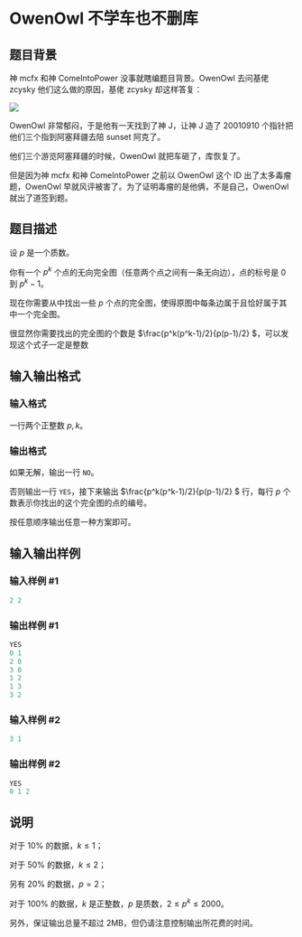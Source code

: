 # OwenOwl 不学车也不删库

## 题目背景

神 mcfx 和神 ComeIntoPower 没事就瞎编题目背景。OwenOwl 去问基佬 zcysky 他们这么做的原因，基佬 zcysky 却这样答复：

![](https://cdn.luogu.com.cn/upload/pic/54751.png)

OwenOwl 非常郁闷，于是他有一天找到了神 J，让神 J 造了 20010910 个指针把他们三个指到阿塞拜疆去陪 sunset 阿克了。

他们三个游览阿塞拜疆的时候，OwenOwl 就把车砸了，库恢复了。

但是因为神 mcfx 和神 ComeIntoPower 之前以 OwenOwl 这个 ID 出了太多毒瘤题，OwenOwl 早就风评被害了。为了证明毒瘤的是他俩，不是自己，OwenOwl 就出了道签到题。

## 题目描述

设 $p$ 是一个质数。

你有一个 $p^k$ 个点的无向完全图（任意两个点之间有一条无向边），点的标号是 $0$ 到 $p^k-1$。

现在你需要从中找出一些 $p$ 个点的完全图，使得原图中每条边属于且恰好属于其中一个完全图。

很显然你需要找出的完全图的个数是 $\frac{p^k(p^k-1)/2}{p(p-1)/2} $，可以发现这个式子一定是整数

## 输入输出格式

### 输入格式

一行两个正整数 $p,k$。

### 输出格式

如果无解，输出一行 `NO`。

否则输出一行 `YES`，接下来输出 $\frac{p^k(p^k-1)/2}{p(p-1)/2} $ 行，每行 $p$ 个数表示你找出的这个完全图的点的编号。

按任意顺序输出任意一种方案即可。

## 输入输出样例

### 输入样例 #1

```cpp
2 2
```


### 输出样例 #1

```cpp
YES
0 1
2 0
3 0
1 2
1 3
3 2
```


### 输入样例 #2

```cpp
3 1
```


### 输出样例 #2

```cpp
YES
0 1 2
```


## 说明

对于 $10\%$ 的数据，$k \le 1$；

对于 $50\%$ 的数据，$k \le 2$；

另有 $20\%$ 的数据，$p = 2$；

对于 $100\%$ 的数据，$k$ 是正整数，$p$ 是质数，$2 \le p^k \le 2000$。

另外，保证输出总量不超过 2MB，但仍请注意控制输出所花费的时间。


